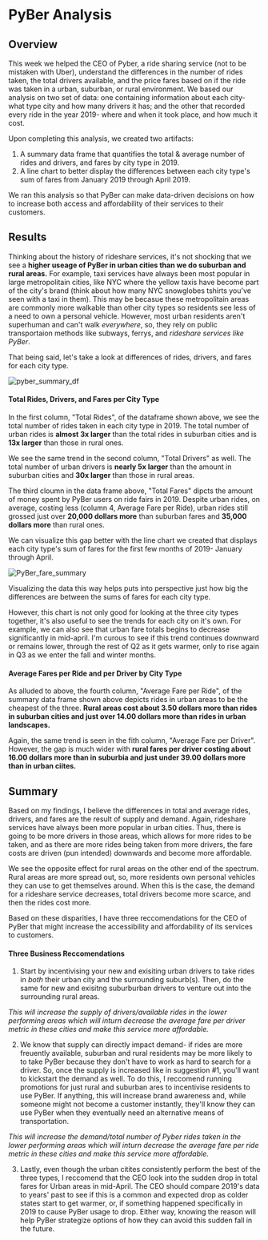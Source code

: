 # PyBer Analysis
## Overview
This week we helped the CEO of Pyber, a ride sharing service (not to be mistaken with Uber), understand the differences in the number of rides taken, the total drivers available, and the price fares based on if the ride was taken in a urban, suburban, or rural environment.  We based our analysis on two set of data: one containing information about each city- what type city and how many drivers it has; and the other that recorded every ride in the year 2019- where and when it took place, and how much it cost.  

Upon completing this analysis, we created two artifacts: 
1. A summary data frame that quantifies the total & average number of rides and drivers, and fares by city type in 2019.
2. A line chart to better display the differences between each city type's sum of fares from January 2019 through April 2019.

We ran this analysis so that PyBer can make data-driven decisions on how to increase both access and affordability of their services to their customers.  

## Results 
Thinking about the history of rideshare services, it's not shocking that we see a **higher useage of PyBer in urban cities than we do suburban and rural areas.**  For example, taxi services have always been most popular in large metropolitain cities, like NYC where the yellow taxis have become part of the city's brand (think about how many NYC snowglobes tshirts you've seen with a taxi in them).  This may be becasue these metropolitain areas are commonly more walkable than other city types so residents see less of a need to own a personal vehicle.  However, most urban residents aren't superhuman and can't walk *everywhere*, so, they rely on public transportaion methods like subways, ferrys, and *rideshare services like PyBer*.

That being said, let's take a look at differences of rides, drivers, and fares for each city type.   

![pyber_summary_df](https://user-images.githubusercontent.com/94569240/150586098-12b89529-369d-4288-8dc5-f8d74deb3568.PNG)


#### Total Rides, Drivers, and Fares per City Type
In the first column, "Total Rides", of the dataframe shown above, we see the total number of rides taken in each city type in 2019.  The total number of urban rides is **almost 3x larger** than the total rides in suburban cities and is **13x larger** than those in rural ones.

We see the same trend in the second column, "Total Drivers" as well.  The total number of urban drivers is **nearly 5x larger** than the amount in suburban cities and **30x larger** than those in rural areas.  

The third cloumn in the data frame above, "Total Fares" dipcts the amount of money spent by PyBer users on ride fairs in 2019.  Despite urban rides, on average, costing less (column 4, Average Fare per Ride), urban rides still grossed just over **20,000 dollars more** than suburban fares and **35,000 dollars more** than rural ones.

We can visualize this gap better with the line chart we created that displays each city type's sum of fares for the first few months of 2019- January through April.  

![PyBer_fare_summary](https://user-images.githubusercontent.com/94569240/150586141-84e451b2-fce4-4c35-adb6-9428bd5ed7c1.png)

Visualizing the data this way helps puts into perspective just how big the differences are between the sums of fares for each city type.  

However, this chart is not only good for looking at the three city types together, it's also useful to see the trends for each city on it's own.  For example, we can also see that urban fare totals begins to decrease significantly in mid-april.  I'm curous to see if this trend continues downward or remains lower, through the rest of Q2 as it gets warmer, only to rise again in Q3 as we enter the fall and winter months.       
  
#### Average Fares per Ride and per Driver by City Type

As alluded to above, the fourth column, "Average Fare per Ride", of the summary data frame shown above depicts rides in urban areas to be the cheapest of the three.  **Rural areas cost about 3.50 dollars more than rides in suburban cities and just over 14.00 dollars more than rides in urban landscapes.**  

Again, the same trend is seen in the fith column, "Average Fare per Driver".  However, the gap is much wider with **rural fares per driver costing about 16.00 dollars more than in suburbia and just under 39.00 dollars more than in urban ciites.**


## Summary 
Based on my findings, I believe the differences in total and average rides, drivers, and fares are the result of supply and demand.  Again, rideshare services have always been more popular in urban cities.  Thus, there is going to be more drivers in those areas, which allows for more rides to be taken, and as there are more rides being taken from more drivers, the fare costs are driven (pun intended) downwards and become more affordable.

We see the opposite effect for rural areas on the other end of the spectrum.  Rural areas are more spread out, so, more residents own personal vehicles they can use to get themselves around.  When this is the case, the demand for a rideshare service decreases, total drivers become more scarce, and then the rides cost more.  

Based on these disparities, I have three reccomendations for the CEO of PyBer that might increase the accessibility and affordability of its services to customers.  

#### Three Business Reccomendations 
1. Start by incentivising your new and exisiting urban drivers to take rides in *both* their urban city and the surrounding suburb(s).  Then, do the same for new and exisitng suburburban drivers to venture out into the surrounding rural areas.  

*This will increase the supply of drivers/available rides in the lower performing areas which will inturn decrease the average fare per driver metric in these cities and make this service more affordable.*

2. We know that supply can directly impact demand- if rides are more freuently available, suburban and rural residents may be more likely to to take PyBer because they don't have to work as hard to search for a driver.  So, once the supply is increased like in suggestion #1, you'll want to kickstart the demand as well.  To do this, I reccomend running promotions for just rural and suburban ares to incentivise residents to use PyBer.  If anything, this will increase brand awareness and, while someone might not become a customer instantly, they'll know they can use PyBer when they eventually need an alternative means of transportation.  

*This will increase the demand/total number of Pyber rides taken in the lower performing areas which will inturn decrease the average fare per ride metric in these cities and make this service more affordable.*

3. Lastly, even though the urban citites consistently perform the best of the three types, I reccomend that the CEO look into the sudden drop in total fares for Urban areas in mid-April.  The CEO should compare 2019's data to years' past to see if this is a common and expected drop as colder states start to get warmer, or, if something happened specifically in 2019 to cause PyBer usage to drop.  Either way, knowing the reason will help PyBer strategize options of how they can avoid this sudden fall in the future.    
